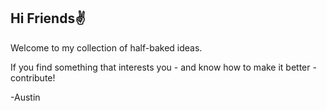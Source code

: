 ## Hi Friends✌️
Welcome to my collection of half-baked ideas.

If you find something that interests you - and know how to make it better - contribute!

-Austin
